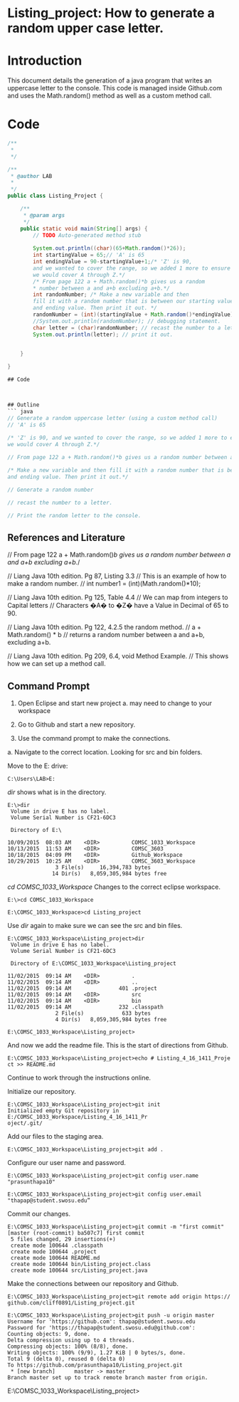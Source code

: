 # Listing_project: How to generate a random upper case letter.
# Introduction
This document details the generation of a java program that writes an uppercase letter to the console. This code is managed inside Github.com and uses the Math.random() method as well as a custom method call.

# Code
```java
/**
 * 
 */

/**
 * @author LAB
 *
 */
public class Listing_Project {

	/**
	 * @param args
	 */
	public static void main(String[] args) {
		// TODO Auto-generated method stub
		
		System.out.println((char)(65+Math.random()*26));
		int startingValue = 65;// 'A' is 65
		int endingValue = 90-startingValue+1;/* 'Z' is 90,
		and we wanted to cover the range, so we added 1 more to ensure
		we would cover A through Z.*/
		/* From page 122 a + Math.random()*b gives us a random
		* number between a and a+b excluding a+b.*/
		int randomNumber; /* Make a new variable and then
		fill it with a random number that is between our starting value
		and ending value. Then print it out. */
		randomNumber = (int)(startingValue + Math.random()*endingValue);
		//System.out.println(randomNumber); // debugging statement.
		char letter = (char)randomNumber; // recast the number to a letter.
		System.out.println(letter); // print it out.
		

	}

}

## Code



## Outline
``` java
// Generate a random uppercase letter (using a custom method call)
// 'A' is 65
				
/* 'Z' is 90, and we wanted to cover the range, so we added 1 more to ensure	
we would cover A through Z.*/

// From page 122 a + Math.random()*b gives us a random number between a and a+b excluding a+b.

/* Make a new variable and then fill it with a random number that is between our starting value
and ending value. Then print it out.*/ 

// Generate a random number

// recast the number to a letter.

// Print the random letter to the console.
```

## References and Literature
// From page 122 a + Math.random()*b gives us a random
  number between a and a+b excluding a+b.*/

// Liang Java 10th edition. Pg 87, Listing 3.3
// This is an example of how to make a random number.
// int number1 = (int)(Math.random()*10);

// Liang Java 10th edition. Pg 125, Table 4.4
// We can map from integers to Capital letters
// Characters �A� to �Z� have a Value in Decimal of 65 to 90.

// Liang Java 10th edition. Pg 122, 4.2.5 the random method.
// a + Math.random() * b
// returns a random number between a and a+b, excluding a+b.

// Liang Java 10th edition. Pg 209, 6.4, void Method Example.
// This shows how we can set up a method call.


## Command Prompt

1. Open Eclipse and start new project
	a. may need to change to your workspace
2. Go to Github and start a new repository.

3. Use the command prompt to make the connections.


a. Navigate to the correct location. Looking for src and bin folders.

Move to the E: drive:
```
C:\Users\LAB>E:
```
*dir* shows what is in the directory.
```
E:\>dir
 Volume in drive E has no label.
 Volume Serial Number is CF21-6DC3

 Directory of E:\

10/09/2015  08:03 AM    <DIR>          COMSC_1033_Workspace
10/13/2015  11:53 AM    <DIR>          COMSC_3603
10/18/2015  04:09 PM    <DIR>          Github_Workspace
10/29/2015  10:25 AM    <DIR>          COMSC_3603_Workspace
               3 File(s)     16,394,783 bytes
              14 Dir(s)   8,059,305,984 bytes free
```
*cd COMSC_1033_Workspace* Changes to the correct eclipse workspace.
```
E:\>cd COMSC_1033_Workspace

E:\COMSC_1033_Workspace>cd Listing_project
```
Use *dir* again to make sure we can see the src and bin files.
```
E:\COMSC_1033_Workspace\Listing_project>dir
 Volume in drive E has no label.
 Volume Serial Number is CF21-6DC3

 Directory of E:\COMSC_1033_Workspace\Listing_project

11/02/2015  09:14 AM    <DIR>          .
11/02/2015  09:14 AM    <DIR>          ..
11/02/2015  09:14 AM               401 .project
11/02/2015  09:14 AM    <DIR>          src
11/02/2015  09:14 AM    <DIR>          bin
11/02/2015  09:14 AM               232 .classpath
               2 File(s)            633 bytes
               4 Dir(s)   8,059,305,984 bytes free

E:\COMSC_1033_Workspace\Listing_project>
```
And now we add the readme file. This is the start of directions from Github.
```
E:\COMSC_1033_Workspace\Listing_project>echo # Listing_4_16_1411_Proje
ct >> README.md
```
Continue to work through the instructions online.

Initialize our repository.
```
E:\COMSC_1033_Workspace\Listing_project>git init
Initialized empty Git repository in E:/COMSC_1033_Workspace/Listing_4_16_1411_Pr
oject/.git/
```
Add our files to the staging area.
```
E:\COMSC_1033_Workspace\Listing_project>git add .
```
Configure our user name and password.
```
E:\COMSC_1033_Workspace\Listing_project>git config user.name "prasunthapa10"

E:\COMSC_1033_Workspace\Listing_project>git config user.email "thapap@student.swosu.edu”
```
Commit our changes.
```
E:\COMSC_1033_Workspace\Listing_project>git commit -m "first commit"
[master (root-commit) ba507c7] first commit
 5 files changed, 29 insertions(+)
 create mode 100644 .classpath
 create mode 100644 .project
 create mode 100644 README.md
 create mode 100644 bin/Listing_project.class
 create mode 100644 src/Listing_project.java
```
Make the connections between our repository and Github.
```
E:\COMSC_1033_Workspace\Listing_project>git remote add origin https://
github.com/cliff0891/Listing_project.git

E:\COMSC_1033_Workspace\Listing_project>git push -u origin master
Username for 'https://github.com': thapap@student.swosu.edu
Password for 'https://thapap@student.swosu.edu@github.com':
Counting objects: 9, done.
Delta compression using up to 4 threads.
Compressing objects: 100% (8/8), done.
Writing objects: 100% (9/9), 1.27 KiB | 0 bytes/s, done.
Total 9 (delta 0), reused 0 (delta 0)
To https://github.com/prasunthapa10/Listing_project.git
 * [new branch]      master -> master
Branch master set up to track remote branch master from origin.
```

E:\COMSC_1033_Workspace\Listing_project>


